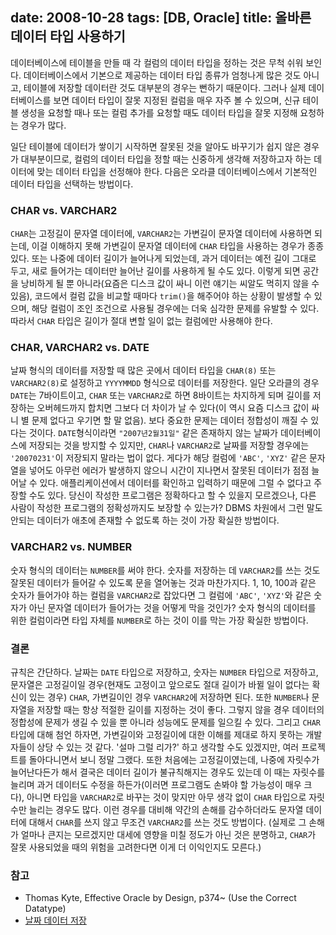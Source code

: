 date: 2008-10-28
tags: [DB, Oracle]
title: 올바른 데이터 타입 사용하기
---
데이터베이스에 테이블을 만들 때 각 컬럼의 데이터 타입을 정하는 것은 무척 쉬워 보인다. 데이터베이스에서 기본으로 제공하는 데이터 타입 종류가 엄청나게 많은 것도 아니고, 테이블에 저장할 데이터란 것도 대부분의 경우는 뻔하기 때문이다. 그러나 실제 데이터베이스를 보면 데이터 타입이 잘못 지정된 컬럼을 매우 자주 볼 수 있으며, 신규 테이블 생성을 요청할 때나 또는 컬럼 추가를 요청할 때도 데이터 타입을 잘못 지정해 요청하는 경우가 많다.
<!--more-->
일단 테이블에 데이터가 쌓이기 시작하면 잘못된 것을 알아도 바꾸기가 쉽지 않은 경우가 대부분이므로, 컬럼의 데이터 타입을 정할 때는 신중하게 생각해 저장하고자 하는 데이터에 맞는 데이터 타입을 선정해야 한다. 다음은 오라클 데이터베이스에서 기본적인 데이터 타입을 선택하는 방법이다.

### CHAR vs. VARCHAR2
`CHAR`는 고정길이 문자열 데이터에, `VARCHAR2`는 가변길이 문자열 데이터에 사용하면 되는데, 이걸 이해하지 못해 가변길이 문자열 데이터에 `CHAR` 타입을 사용하는 경우가 종종 있다. 또는 나중에 데이터 길이가 늘어나게 되었는데, 과거 데이터는 예전 길이 그대로 두고, 새로 들어가는 데이터만 늘어난 길이를 사용하게 될 수도 있다. 이렇게 되면 공간을 낭비하게 될 뿐 아니라(요즘은 디스크 값이 싸니 이런 얘기는 씨알도 먹히지 않을 수 있음), 코드에서 컬럼 값을 비교할 때마다 `trim()`을 해주어야 하는 상황이 발생할 수 있으며, 해당 컬럼이 조인 조건으로 사용될 경우에는 더욱 심각한 문제를 유발할 수 있다. 따라서 `CHAR` 타입은 길이가 절대 변할 일이 없는 컬럼에만 사용해야 한다.

### CHAR, VARCHAR2 vs. DATE
날짜 형식의 데이터를 저장할 때 많은 곳에서 데이터 타입을 `CHAR(8)` 또는 `VARCHAR2(8)`로 설정하고 `YYYYMMDD` 형식으로 데이터를 저장한다. 일단 오라클의 경우 `DATE`는 7바이트이고, `CHAR` 또는 `VARCHAR2`로 하면 8바이트는 차지하게 되며 길이를 저장하는 오버헤드까지 합치면 그보다 더 차이가 날 수 있다(이 역시 요즘 디스크 값이 싸니 별 문제 없다고 우기면 할 말 없음). 보다 중요한 문제는 데이터 정합성이 깨질 수 있다는 것이다. `DATE`형식이라면 `"2007년2월31일"` 같은 존재하지 않는 날짜가 데이터베이스에 저장되는 것을 방지할 수 있지만, `CHAR`나 `VARCHAR2`로 날짜를 저장할 경우에는 `'20070231'`이 저장되지 말라는 법이 없다. 게다가 해당 컬럼에 `'ABC'`, `'XYZ'` 같은 문자열을 넣어도 아무런 에러가 발생하지 않으니 시간이 지나면서 잘못된 데이터가 점점 늘어날 수 있다. 애플리케이션에서 데이터를 확인하고 입력하기 때문에 그럴 수 없다고 주장할 수도 있다. 당신이 작성한 프로그램은 정확하다고 할 수 있을지 모르겠으나, 다른 사람이 작성한 프로그램의 정확성까지도 보장할 수 있는가? DBMS 차원에서 그런 말도 안되는 데이터가 애초에 존재할 수 없도록 하는 것이 가장 확실한 방법이다.

### VARCHAR2 vs. NUMBER
숫자 형식의 데이터는 `NUMBER`를 써야 한다. 숫자를 저장하는 데 `VARCHAR2`를 쓰는 것도 잘못된 데이터가 들어갈 수 있도록 문을 열어놓는 것과 마찬가지다. 1, 10, 100과 같은 숫자가 들어가야 하는 컬럼을 `VARCHAR2`로 잡았다면 그 컬럼에 `'ABC'`, `'XYZ'`와 같은 숫자가 아닌 문자열 데이터가 들어가는 것을 어떻게 막을 것인가? 숫자 형식의 데이터를 위한 컬럼이라면 타입 자체를 `NUMBER`로 하는 것이 이를 막는 가장 확실한 방법이다.

### 결론
규칙은 간단하다. 날짜는 `DATE` 타입으로 저장하고, 숫자는 `NUMBER` 타입으로 저장하고, 문자열은 고정길이일 경우(현재도 고정이고 앞으로도 절대 길이가 바뀔 일이 없다는 확신이 있는 경우) `CHAR`, 가변길이인 경우 `VARCHAR2`에 저장하면 된다. 또한 `NUMBER`나 문자열을 저장할 때는 항상 적절한 길이를 지정하는 것이 좋다. 그렇지 않을 경우 데이터의 정합성에 문제가 생길 수 있을 뿐 아니라 성능에도 문제를 일으킬 수 있다.
그리고 `CHAR` 타입에 대해 첨언 하자면, 가변길이와 고정길이에 대한 이해를 제대로 하지 못하는 개발자들이 상당 수 있는 것 같다. '설마 그럴 리가?' 하고 생각할 수도 있겠지만, 여러 프로젝트를 돌아다니면서 보니 정말 그랬다. 또한 처음에는 고정길이였는데, 나중에 자릿수가 늘어난다든가 해서 결국은 데이터 길이가 불규칙해지는 경우도 있는데 이 때는 자릿수를 늘리며 과거 데이터도 수정을 하든가(이러면 프로그램도 손봐야 할 가능성이 매우 크다), 아니면 타입을 `VARCHAR2`로 바꾸는 것이 맞지만 아무 생각 없이 `CHAR` 타입으로 자릿수만 늘리는 경우도 많다. 이런 경우를 대비해 약간의 손해를 감수하더라도 문자열 데이터에 대해서 `CHAR`를 쓰지 않고 무조건 `VARCHAR2`를 쓰는 것도 방법이다. (실제로 그 손해가 얼마나 큰지는 모르겠지만 대세에 영향을 미칠 정도가 아닌 것은 분명하고, `CHAR`가 잘못 사용되었을 때의 위험을 고려한다면 이게 더 이익인지도 모른다.)

### 참고
* Thomas Kyte, Effective Oracle by Design, p374~ (Use the Correct Datatype)
* [날짜 데이터 저장](/2008/storing-dates/)
